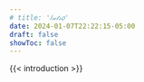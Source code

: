 ```yaml
---
# title: '𝐼𝓃𝓉𝓇𝑜'
date: 2024-01-07T22:22:15-05:00
draft: false
showToc: false
---
```

{{<  introduction >}}

